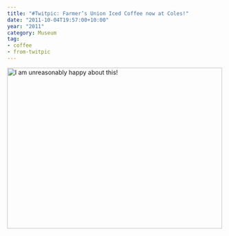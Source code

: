 ```yaml
---
title: "#Twitpic: Farmer’s Union Iced Coffee now at Coles!"
date: "2011-10-04T19:57:00+10:00"
year: "2011"
category: Museum
tag:
- coffee
- from-twitpic
---
```

<p><img src="https://rubenerd.com/files/2011/colesfarmersunion.jpg" srcset="https://rubenerd.com/files/2011/colesfarmersunion.jpg 1x, https://rubenerd.com/files/2011/colesfarmersunion@2x.jpg 2x" alt="I am unreasonably happy about this!" style="width:500px; height:374px" /></p>

